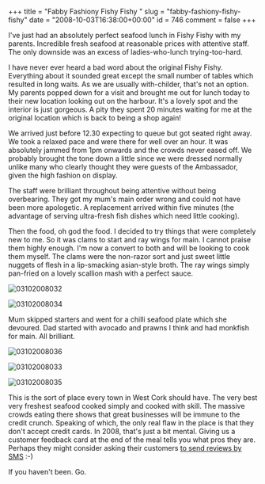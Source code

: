 +++
title = "Fabby Fashiony Fishy Fishy  "
slug = "fabby-fashiony-fishy-fishy"
date = "2008-10-03T16:38:00+00:00"
id = 746
comment = false
+++

I've just had an absolutely perfect seafood lunch in Fishy Fishy with my parents. Incredible fresh seafood at reasonable prices with attentive staff. The only downside was an excess of ladies-who-lunch trying-too-hard.

I have never ever heard a bad word about the original Fishy Fishy. Everything about it sounded great except the small number of tables which resulted in long waits. As we are usually with-childer, that's not an option. My parents popped down for a visit and brought me out for lunch today to their new location looking out on the harbour. It's a lovely spot and the interior is just gorgeous. A pity they spent 20 minutes waiting for me at the original location which is back to being a shop again!

We arrived just before 12.30 expecting to queue but got seated right away. We took a relaxed pace and were there for well over an hour. It was absolutely jammed from 1pm onwards and the crowds never eased off. We probably brought the tone down a little since we were dressed normally unlike many who clearly thought they were guests of the Ambassador, given the high fashion on display.

The staff were brilliant throughout being attentive without being overbearing. They got my mum's main order wrong and could not have been more apologetic. A replacement arrived within five minutes (the advantage of serving ultra-fresh fish dishes which need little cooking).

Then the food, oh god the food. I decided to try things that were completely new to me. So it was clams to start and ray wings for main. I cannot praise them highly enough. I'm now a convert to both and will be looking to cook them myself. The clams were the non-razor sort and just sweet little nuggets of flesh in a lip-smacking asian-style broth. The ray wings simply pan-fried on a lovely scallion mash with a perfect sauce.

![03102008032](/images/2008/10/BE55F4D4CE0E4BF4837DBD7FDF4EBBE1-500.jpg)

![03102008034](/images/2008/10/A4B963B2049D462C946C928A1AF1192E-500.jpg)

Mum skipped starters and went for a chilli seafood plate which she devoured. Dad started with avocado and prawns I think and had monkfish for main. All brilliant.

![03102008036](/images/2008/10/647C59FA807243AE9701AE4FC0DE9D25-500.jpg)

![03102008033](/images/2008/10/7387D4911A01436E9B50B8CE9E0B3433-500.jpg)

![03102008035](/images/2008/10/2FD739DB1E3B4B5386272A50164D5494-500.jpg)

This is the sort of place every town in West Cork should have. The very best very freshest seafood cooked simply and cooked with skill. The massive crowds eating there shows that great businesses will be immune to the credit crunch. Speaking of which, the only real flaw in the place is that they don't accept credit cards. In 2008, that's just a bit mental. Giving us a customer feedback card at the end of the meal tells you what pros they are. Perhaps they might consider asking their customers [to send reviews by SMS](http://blog.loudervoice.com/2008/09/14/announcing-simple-sms-reviews/) :-)

If you haven't been. Go.
